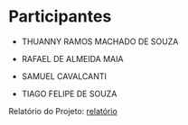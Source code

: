 # Participantes

- THUANNY RAMOS MACHADO DE SOUZA  
 
- RAFAEL DE ALMEIDA MAIA   

- SAMUEL CAVALCANTI  

- TIAGO FELIPE DE SOUZA

Relatório do Projeto: [relatório](report.pdf)

